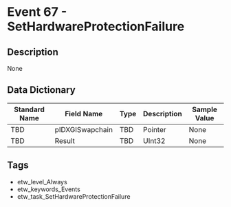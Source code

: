 # Event 67 - SetHardwareProtectionFailure

## Description
None

## Data Dictionary
|Standard Name|Field Name|Type|Description|Sample Value|
|---|---|---|---|---|
|TBD|pIDXGISwapchain|TBD|Pointer|None|None|
|TBD|Result|TBD|UInt32|None|None|

## Tags
* etw_level_Always
* etw_keywords_Events
* etw_task_SetHardwareProtectionFailure